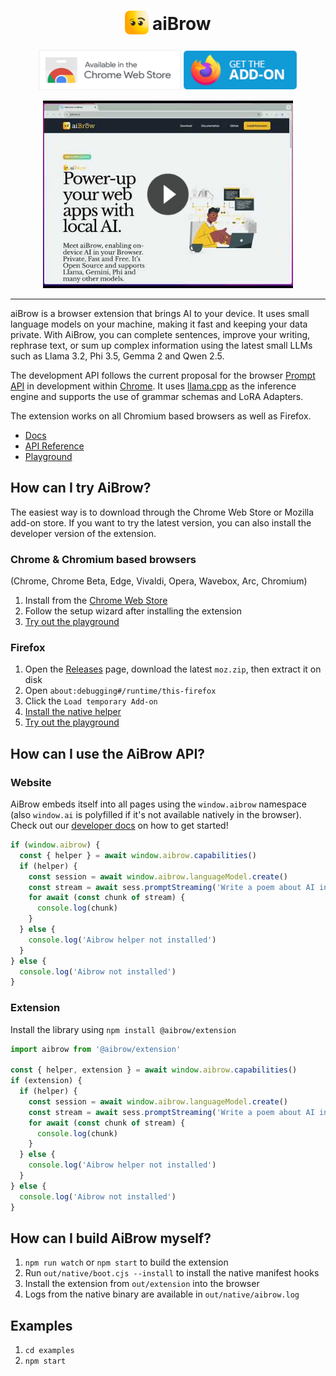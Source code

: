 <h1 align="center">
<sub>
<img src="https://github.com/axonzeta/aibrow/blob/main/.github/assets/aibrow-icon.png?raw=true" height="38" width="38">
</sub>
aiBrow
</h1>

<p align="center">
<a href="https://chromewebstore.google.com/detail/aibrow/bbkbjiehfkggfkbampigbbakecijicdm"><img src="https://github.com/axonzeta/aibrow/blob/main/.github/assets/chrome_webstore_icon.png?raw=true" width="228" height="64" alt="Get AiBrow for Chrome" /></a>
<a href="#firefox"><img src="https://github.com/axonzeta/aibrow/blob/main/.github/assets/firefox-addon.png?raw=true" width="183" height="64"alt="Get AiBrow for Firefox"></a>
</p>

<p align="center">
<a href="https://www.youtube.com/watch?v=sbcCsT9Ab9U"><img src="https://github.com/axonzeta/aibrow/blob/main/.github/assets/install_preview.png?raw=true" width="400" height="300" alt="Step by step install" /></a>
</p>

***

aiBrow is a browser extension that brings AI to your device. It uses small language models on your machine, making it fast and keeping your data private. With AiBrow, you can complete sentences, improve your writing, rephrase text, or sum up complex information using the latest small LLMs such as Llama 3.2, Phi 3.5, Gemma 2 and Qwen 2.5.

The development API follows the current proposal for the browser [Prompt API](https://github.com/explainers-by-googlers/prompt-api?tab=readme-ov-file#stakeholder-feedback) in development within [Chrome](https://developer.chrome.com/docs/ai/built-in). It uses [llama.cpp](https://github.com/ggerganov/llama.cpp) as the inference engine and supports the use of grammar schemas and LoRA Adapters.

The extension works on all Chromium based browsers as well as Firefox.

* [Docs](https://docs.aibrow.ai/)
* [API Reference](https://docs.aibrow.ai/api-reference/aibrow)
* [Playground](https://demo.aibrow.ai/playground/)


## How can I try AiBrow?

The easiest way is to download through the Chrome Web Store or Mozilla add-on store. If you want to try the latest version, you can also install the developer version of the extension.

### Chrome & Chromium based browsers

(Chrome, Chrome Beta, Edge, Vivaldi, Opera, Wavebox, Arc, Chromium)

1. Install from the [Chrome Web Store](https://chromewebstore.google.com/detail/aibrow/bbkbjiehfkggfkbampigbbakecijicdm)
2. Follow the setup wizard after installing the extension
3. [Try out the playground](https://demo.aibrow.ai/playground/)

### Firefox

1. Open the [Releases](https://github.com/axonzeta/aibrow/releases/new) page, download the latest `moz.zip`, then extract it on disk
2. Open `about:debugging#/runtime/this-firefox`
3. Click the `Load temporary Add-on`
4. [Install the native helper](https://aibrow.ai/install.html)
5. [Try out the playground](https://demo.aibrow.ai/playground/)


## How can I use the AiBrow API?

### Website

AiBrow embeds itself into all pages using the `window.aibrow` namespace (also `window.ai` is polyfilled if it's not available natively in the browser). Check out our [developer docs](https://docs.aibrow.ai/) on how to get started!

```js
if (window.aibrow) {
  const { helper } = await window.aibrow.capabilities()
  if (helper) {
    const session = await window.aibrow.languageModel.create()
    const stream = await sess.promptStreaming('Write a poem about AI in the browser')
    for await (const chunk of stream) {
      console.log(chunk)
    }
  } else {
    console.log('Aibrow helper not installed')
  }
} else {
  console.log('Aibrow not installed')
}
```

### Extension

Install the library using `npm install @aibrow/extension`

```js
import aibrow from '@aibrow/extension'

const { helper, extension } = await window.aibrow.capabilities()
if (extension) {
  if (helper) {
    const session = await window.aibrow.languageModel.create()
    const stream = await sess.promptStreaming('Write a poem about AI in the browser')
    for await (const chunk of stream) {
      console.log(chunk)
    }
  } else {
    console.log('Aibrow helper not installed')
  }
} else {
  console.log('Aibrow not installed')
}
```

## How can I build AiBrow myself?

1. `npm run watch` or `npm start` to build the extension
2. Run `out/native/boot.cjs --install` to install the native manifest hooks
3. Install the extension from `out/extension` into the browser
4. Logs from the native binary are available in `out/native/aibrow.log`


## Examples

1. `cd examples`
1. `npm start`
